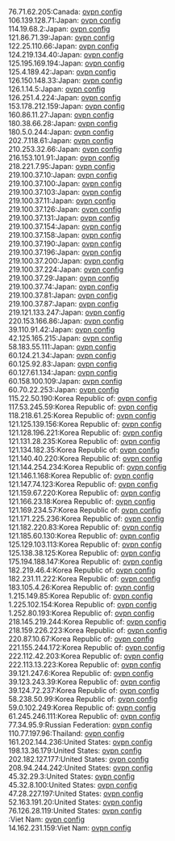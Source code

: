 76.71.62.205:Canada: [ovpn config](vpn/76_71_62_205.ovpn)  
106.139.128.71:Japan: [ovpn config](vpn/106_139_128_71.ovpn)  
114.19.68.2:Japan: [ovpn config](vpn/114_19_68_2.ovpn)  
121.86.71.39:Japan: [ovpn config](vpn/121_86_71_39.ovpn)  
122.25.110.66:Japan: [ovpn config](vpn/122_25_110_66.ovpn)  
124.219.134.40:Japan: [ovpn config](vpn/124_219_134_40.ovpn)  
125.195.169.194:Japan: [ovpn config](vpn/125_195_169_194.ovpn)  
125.4.189.42:Japan: [ovpn config](vpn/125_4_189_42.ovpn)  
126.150.148.33:Japan: [ovpn config](vpn/126_150_148_33.ovpn)  
126.1.14.5:Japan: [ovpn config](vpn/126_1_14_5.ovpn)  
126.251.4.224:Japan: [ovpn config](vpn/126_251_4_224.ovpn)  
153.178.212.159:Japan: [ovpn config](vpn/153_178_212_159.ovpn)  
160.86.11.27:Japan: [ovpn config](vpn/160_86_11_27.ovpn)  
180.38.66.28:Japan: [ovpn config](vpn/180_38_66_28.ovpn)  
180.5.0.244:Japan: [ovpn config](vpn/180_5_0_244.ovpn)  
202.7.118.61:Japan: [ovpn config](vpn/202_7_118_61.ovpn)  
210.253.32.66:Japan: [ovpn config](vpn/210_253_32_66.ovpn)  
216.153.101.91:Japan: [ovpn config](vpn/216_153_101_91.ovpn)  
218.221.7.95:Japan: [ovpn config](vpn/218_221_7_95.ovpn)  
219.100.37.10:Japan: [ovpn config](vpn/219_100_37_10.ovpn)  
219.100.37.100:Japan: [ovpn config](vpn/219_100_37_100.ovpn)  
219.100.37.103:Japan: [ovpn config](vpn/219_100_37_103.ovpn)  
219.100.37.11:Japan: [ovpn config](vpn/219_100_37_11.ovpn)  
219.100.37.126:Japan: [ovpn config](vpn/219_100_37_126.ovpn)  
219.100.37.131:Japan: [ovpn config](vpn/219_100_37_131.ovpn)  
219.100.37.154:Japan: [ovpn config](vpn/219_100_37_154.ovpn)  
219.100.37.158:Japan: [ovpn config](vpn/219_100_37_158.ovpn)  
219.100.37.190:Japan: [ovpn config](vpn/219_100_37_190.ovpn)  
219.100.37.196:Japan: [ovpn config](vpn/219_100_37_196.ovpn)  
219.100.37.200:Japan: [ovpn config](vpn/219_100_37_200.ovpn)  
219.100.37.224:Japan: [ovpn config](vpn/219_100_37_224.ovpn)  
219.100.37.29:Japan: [ovpn config](vpn/219_100_37_29.ovpn)  
219.100.37.74:Japan: [ovpn config](vpn/219_100_37_74.ovpn)  
219.100.37.81:Japan: [ovpn config](vpn/219_100_37_81.ovpn)  
219.100.37.87:Japan: [ovpn config](vpn/219_100_37_87.ovpn)  
219.121.133.247:Japan: [ovpn config](vpn/219_121_133_247.ovpn)  
220.153.166.86:Japan: [ovpn config](vpn/220_153_166_86.ovpn)  
39.110.91.42:Japan: [ovpn config](vpn/39_110_91_42.ovpn)  
42.125.165.215:Japan: [ovpn config](vpn/42_125_165_215.ovpn)  
58.183.55.111:Japan: [ovpn config](vpn/58_183_55_111.ovpn)  
60.124.21.34:Japan: [ovpn config](vpn/60_124_21_34.ovpn)  
60.125.92.83:Japan: [ovpn config](vpn/60_125_92_83.ovpn)  
60.127.61.134:Japan: [ovpn config](vpn/60_127_61_134.ovpn)  
60.158.100.109:Japan: [ovpn config](vpn/60_158_100_109.ovpn)  
60.70.22.253:Japan: [ovpn config](vpn/60_70_22_253.ovpn)  
115.22.50.190:Korea Republic of: [ovpn config](vpn/115_22_50_190.ovpn)  
117.53.245.59:Korea Republic of: [ovpn config](vpn/117_53_245_59.ovpn)  
118.218.61.25:Korea Republic of: [ovpn config](vpn/118_218_61_25.ovpn)  
121.125.139.156:Korea Republic of: [ovpn config](vpn/121_125_139_156.ovpn)  
121.128.196.221:Korea Republic of: [ovpn config](vpn/121_128_196_221.ovpn)  
121.131.28.235:Korea Republic of: [ovpn config](vpn/121_131_28_235.ovpn)  
121.134.182.35:Korea Republic of: [ovpn config](vpn/121_134_182_35.ovpn)  
121.140.40.220:Korea Republic of: [ovpn config](vpn/121_140_40_220.ovpn)  
121.144.254.234:Korea Republic of: [ovpn config](vpn/121_144_254_234.ovpn)  
121.146.1.168:Korea Republic of: [ovpn config](vpn/121_146_1_168.ovpn)  
121.147.74.123:Korea Republic of: [ovpn config](vpn/121_147_74_123.ovpn)  
121.159.67.220:Korea Republic of: [ovpn config](vpn/121_159_67_220.ovpn)  
121.166.23.18:Korea Republic of: [ovpn config](vpn/121_166_23_18.ovpn)  
121.169.234.57:Korea Republic of: [ovpn config](vpn/121_169_234_57.ovpn)  
121.171.225.236:Korea Republic of: [ovpn config](vpn/121_171_225_236.ovpn)  
121.182.220.83:Korea Republic of: [ovpn config](vpn/121_182_220_83.ovpn)  
121.185.60.130:Korea Republic of: [ovpn config](vpn/121_185_60_130.ovpn)  
125.129.103.113:Korea Republic of: [ovpn config](vpn/125_129_103_113.ovpn)  
125.138.38.125:Korea Republic of: [ovpn config](vpn/125_138_38_125.ovpn)  
175.194.188.147:Korea Republic of: [ovpn config](vpn/175_194_188_147.ovpn)  
182.219.46.4:Korea Republic of: [ovpn config](vpn/182_219_46_4.ovpn)  
182.231.11.222:Korea Republic of: [ovpn config](vpn/182_231_11_222.ovpn)  
183.105.4.26:Korea Republic of: [ovpn config](vpn/183_105_4_26.ovpn)  
1.215.149.85:Korea Republic of: [ovpn config](vpn/1_215_149_85.ovpn)  
1.225.102.154:Korea Republic of: [ovpn config](vpn/1_225_102_154.ovpn)  
1.252.80.193:Korea Republic of: [ovpn config](vpn/1_252_80_193.ovpn)  
218.145.219.244:Korea Republic of: [ovpn config](vpn/218_145_219_244.ovpn)  
218.159.226.223:Korea Republic of: [ovpn config](vpn/218_159_226_223.ovpn)  
220.87.10.67:Korea Republic of: [ovpn config](vpn/220_87_10_67.ovpn)  
221.155.244.172:Korea Republic of: [ovpn config](vpn/221_155_244_172.ovpn)  
222.112.42.203:Korea Republic of: [ovpn config](vpn/222_112_42_203.ovpn)  
222.113.13.223:Korea Republic of: [ovpn config](vpn/222_113_13_223.ovpn)  
39.121.247.6:Korea Republic of: [ovpn config](vpn/39_121_247_6.ovpn)  
39.123.243.39:Korea Republic of: [ovpn config](vpn/39_123_243_39.ovpn)  
39.124.72.237:Korea Republic of: [ovpn config](vpn/39_124_72_237.ovpn)  
58.238.50.99:Korea Republic of: [ovpn config](vpn/58_238_50_99.ovpn)  
59.0.102.249:Korea Republic of: [ovpn config](vpn/59_0_102_249.ovpn)  
61.245.246.111:Korea Republic of: [ovpn config](vpn/61_245_246_111.ovpn)  
77.34.95.9:Russian Federation: [ovpn config](vpn/77_34_95_9.ovpn)  
110.77.197.96:Thailand: [ovpn config](vpn/110_77_197_96.ovpn)  
161.202.144.236:United States: [ovpn config](vpn/161_202_144_236.ovpn)  
198.13.36.179:United States: [ovpn config](vpn/198_13_36_179.ovpn)  
202.182.127.177:United States: [ovpn config](vpn/202_182_127_177.ovpn)  
208.94.244.242:United States: [ovpn config](vpn/208_94_244_242.ovpn)  
45.32.29.3:United States: [ovpn config](vpn/45_32_29_3.ovpn)  
45.32.8.100:United States: [ovpn config](vpn/45_32_8_100.ovpn)  
47.28.227.197:United States: [ovpn config](vpn/47_28_227_197.ovpn)  
52.163.191.20:United States: [ovpn config](vpn/52_163_191_20.ovpn)  
76.126.28.119:United States: [ovpn config](vpn/76_126_28_119.ovpn)  
:Viet Nam: [ovpn config](vpn/.ovpn)  
14.162.231.159:Viet Nam: [ovpn config](vpn/14_162_231_159.ovpn)  
